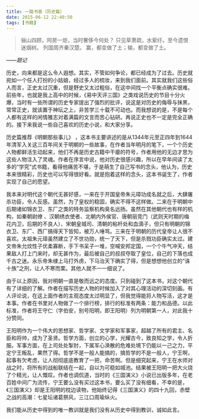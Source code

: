 ```yaml
---
title: 一路书香（历史篇）
date: 2015-06-12 22:40:50
tags: [书籍]
---
```


> 骊山四顾，阿房一炬，当时奢侈今何处？
只见草萧疏，水萦纡。至今遗恨迷烟树。
列国周齐秦汉楚。
赢，都变做了土；输，都变做了土。

*——题记*

历史，向来都是这么令人遐想。其实，不管如何争论，都已经成为了过去。历史就宛如一个任人打扮的小姑娘，经过多人的梳妆，来到我们面前。其实就我们这些俗人而言，正史太过沉重，但是野史又太过粗俗，在这中间找一个平衡点确实很难。前些年，也就是我上高中的时候，《易中天评三国》之类戏说历史的节目十分火爆，当时有一些所谓的历史专家提出了强烈的批评，说这是对历史的侮辱与抹黑，常常正史，就该置于神坛之上，非苦学三十载不可动也。而我想说的是，不是每个人都有这样的闲情雅志对着满篇的文言而苦心钻研。再说正史也不一定是完全正确的。接下来我说一些自己喜欢的历史小说，和大家分享。

历史篇推荐《明朝那些事儿》 ，这本书主要讲述的是从1344年元至正四年到1644年清军入关这三百年间关于明朝的一些故事，在作者当年明月的笔下，一个个历史人物都鲜活生动起来，他们不再是历史古籍中干瘪的符号，作者用他的无边才思为这些人物注入了灵魂。作者在序言中说，他对历史很感兴趣，所以在早年间读了太多的“学究”式书籍，看得他痛苦不堪，于是萌生了自己写书的念头，他认为，历史本来很精彩，历史也可以写得很好看。就是抱着这样的念头，这本书诞生了，作者实现了自己的愿望。

我本来对明代这个朝代无甚好感，一来在于开国皇帝朱元璋功成名就之后，大肆屠杀功臣，令人反感。虽然，为了皇权的稳固，确实不得不这样做。二来在于明朝中后期诸如锦衣卫、东厂之类的特务监察机构臭名远扬。虽然在其他朝代也有样的机构，如秦朝尉缭 、汉朝绣衣使者、北朝内外侯官、唐朝丽竞门（武则天时期的梅花内卫，后期的不良人）、宋朝皇城司、清朝的粘杆处和血滴子，但只有明朝的锦衣卫、东厂、西厂搞得天下皆知，被万人唾骂。三来在于明朝的历代皇帝让人很不喜欢。太祖朱元璋虽然建立了不世功勋，统一了天下，但是杀戮功臣确实太过。建文帝朱允炆性子优柔寡断，手下书呆子一堆，空喊安邦定国，一个个牛气冲天，结果敌人打上门来时，却无甚作为，最后被自己的叔叔夺取了皇位，自己的下落也成千古之迷。永乐帝朱棣上马打外虏，下马治天下确实了得，但是想想他创立的“诛十族”之刑，让人不寒而栗。其他人就不一一细说了。

由于以上原因，我对明朝一直是敬而远之的态度。只到碰到了这本书，对这个朝代有了详细的了解。作者在描写历史人物的时候加入了对其心理活动的深切刻画。有人评论说，在这上面作者的主观态度太过明显了，但我觉得能将人物写活，这才是本事。作者在书里对人物做了一个排行榜，排行的标准有两条：能力和品德。以此标准，作者将王守仁（字伯安，别号阳明，即王阳明）列为明朝第一人，对此我十分赞同。

王阳明作为一个伟大的思想家、哲学家、文学家和军事家，超越了所有的君主、名臣和将帅，成为了圣贤。哲学方面，创立的心学，光耀古今，致良知之学，令人折服。军事方面，在上司处处掣肘，下属军心涣散的危难处境下仍能以一己之力，平定宁王叛乱，果然了得。哲学不是一般人能搞的，搞哲学的不是一般人，宁王啊，起事有欠考虑，让人彻彻底底教育了一把，命苦啊。但是细究起来，宁王在水师对战之时，将所有的战船联结在一起，自以为可稳如城池。结果被王阳明一把大火烧了个精光，让人慨叹。作者也调侃道，当时的《三国演义》小说已出版多年，在老百姓中间广为流传，宁王要么没有买过这本书，要么买了没有细看，不幸的是，《三国演义》却是王阳明的枕边读物，他始终记得《三国演义》的四十九回，赤壁之战的高潮：七星坛诸葛祭风，三江口周瑜纵火。

我们能从历史中得到的唯一教训就是我们没有从历史中得到教训，诚如此言。 
